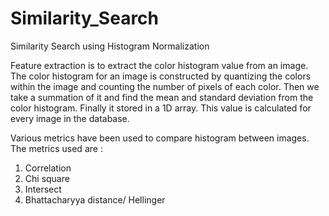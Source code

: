 # Similarity_Search
Similarity Search using Histogram Normalization

Feature extraction is to extract the color histogram value from an image. The color histogram
for an image is constructed by quantizing the colors within the image and counting the number of pixels of each color.
Then we take a summation of it and find the mean and standard deviation from the color histogram. Finally it stored
in a 1D array. This value is calculated for every image in the database. 

Various metrics have been used to compare histogram between images. The metrics used are :
1. Correlation 
2. Chi square
3. Intersect
4. Bhattacharyya distance/ Hellinger
